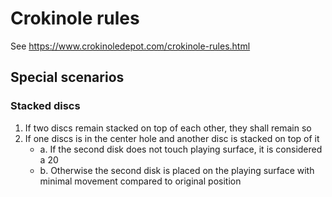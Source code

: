 # Crokinole rules

See https://www.crokinoledepot.com/crokinole-rules.html

## Special scenarios

### Stacked discs

1. If two discs remain stacked on top of each other, they shall remain so
2. If one discs is in the center hole and another disc is stacked on top of it
   - a. If the second disk does not touch playing surface, it is considered a 20
   - b. Otherwise the second disk is placed on the playing surface with minimal movement compared to original position
